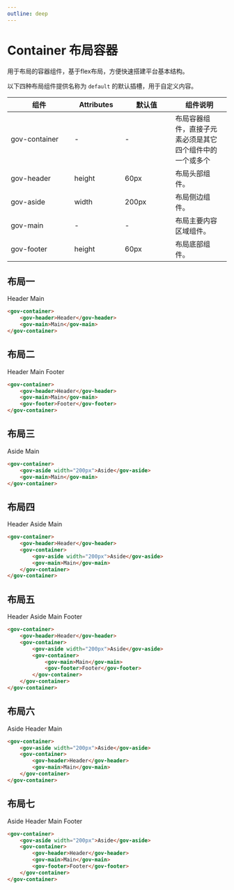 ```yaml
---
outline: deep
---
```


# Container 布局容器
用于布局的容器组件，基于flex布局，方便快速搭建平台基本结构。

以下四种布局组件提供名称为 ```default``` 的默认插槽，用于自定义内容。

<table style="width:100%; display:table;">
  <thead>
    <tr>
      <th width="130">组件</th>
	  <th width="100">Attributes</th>
	  <th width="100">默认值</th>
      <th>组件说明</th>
    </tr>
  </thead>
  <tbody>
    <tr>
      <td>gov-container</td>
	  <td>-</td>
	  <td>-</td>
      <td>布局容器组件，直接子元素必须是其它四个组件中的一个或多个</td>
    </tr>
    <tr>
      <td>gov-header</td>
	  <td>height</td>
	  <td>60px</td>
      <td>布局头部组件。</td>
    </tr>
    <tr>
      <td>gov-aside</td>
	  <td>width</td>
	  <td>200px</td>
      <td>布局侧边组件。</td>
    </tr>
    <tr>
      <td>gov-main</td>
	  <td>-</td>
	  <td>-</td>
      <td>布局主要内容区域组件。</td>
    </tr>
    <tr>
      <td>gov-footer</td>
	  <td>height</td>
	  <td>60px</td>
      <td>布局底部组件。</td>
    </tr>
  </tbody>
</table>

## 布局一

<demo-container class="demo-gov-container">
	<gov-container>
		<gov-header>Header</gov-header>
		<gov-main>Main</gov-main>
	</gov-container>
</demo-container>

```html
<gov-container>
	<gov-header>Header</gov-header>
	<gov-main>Main</gov-main>
</gov-container>
```

## 布局二

<demo-container class="demo-gov-container">
	<gov-container>
		<gov-header>Header</gov-header>
		<gov-main>Main</gov-main>
		<gov-footer>Footer</gov-footer>
	</gov-container>
</demo-container>

```html
<gov-container>
	<gov-header>Header</gov-header>
	<gov-main>Main</gov-main>
	<gov-footer>Footer</gov-footer>
</gov-container>
```

## 布局三

<demo-container class="demo-gov-container">
	<gov-container>
		<gov-aside width="200px">Aside</gov-aside>
		<gov-main>Main</gov-main>
	</gov-container>
</demo-container>

```html
<gov-container>
	<gov-aside width="200px">Aside</gov-aside>
	<gov-main>Main</gov-main>
</gov-container>
```

## 布局四

<demo-container class="demo-gov-container">
	<gov-container>
		<gov-header>Header</gov-header>
		<gov-container>
			<gov-aside width="200px">Aside</gov-aside>
			<gov-main>Main</gov-main>
		</gov-container>
	</gov-container>
</demo-container>

```html
<gov-container>
	<gov-header>Header</gov-header>
	<gov-container>
		<gov-aside width="200px">Aside</gov-aside>
		<gov-main>Main</gov-main>
	</gov-container>
</gov-container>
```

## 布局五
<demo-container class="demo-gov-container">
	<gov-container>
		<gov-header>Header</gov-header>
		<gov-container>
			<gov-aside width="200px">Aside</gov-aside>
			<gov-container>
				<gov-main>Main</gov-main>
				<gov-footer>Footer</gov-footer>
			</gov-container>
		</gov-container>
	</gov-container>
</demo-container>

```html
<gov-container>
	<gov-header>Header</gov-header>
	<gov-container>
		<gov-aside width="200px">Aside</gov-aside>
		<gov-container>
			<gov-main>Main</gov-main>
			<gov-footer>Footer</gov-footer>
		</gov-container>
	</gov-container>
</gov-container>
```

## 布局六
<demo-container class="demo-gov-container">
	<gov-container>
		<gov-aside width="200px">Aside</gov-aside>
		<gov-container>
			<gov-header>Header</gov-header>
			<gov-main>Main</gov-main>
		</gov-container>
	</gov-container>
</demo-container>

```html
<gov-container>
	<gov-aside width="200px">Aside</gov-aside>
	<gov-container>
		<gov-header>Header</gov-header>
		<gov-main>Main</gov-main>
	</gov-container>
</gov-container>
```

## 布局七
<demo-container class="demo-gov-container">
	<gov-container>
		<gov-aside width="200px">Aside</gov-aside>
		<gov-container>
			<gov-header>Header</gov-header>
			<gov-main>Main</gov-main>
			<gov-footer>Footer</gov-footer>
		</gov-container>
	</gov-container>
</demo-container>

```html
<gov-container>
	<gov-aside width="200px">Aside</gov-aside>
	<gov-container>
		<gov-header>Header</gov-header>
		<gov-main>Main</gov-main>
		<gov-footer>Footer</gov-footer>
	</gov-container>
</gov-container>
```
